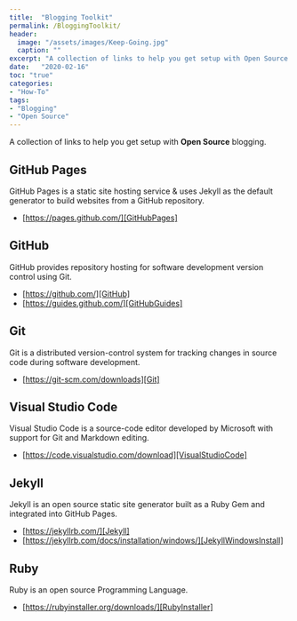 ```yaml
---
title:  "Blogging Toolkit"
permalink: /BloggingToolkit/
header:
  image: "/assets/images/Keep-Going.jpg"
  caption: ""
excerpt: "A collection of links to help you get setup with Open Source blogging."
date:   "2020-02-16"
toc: "true"
categories: 
- "How-To"
tags: 
- "Blogging"
- "Open Source"
---
```

A collection of links to help you get setup with <b>Open Source</b> blogging.

## GitHub Pages
GitHub Pages is a static site hosting service & uses Jekyll as the default generator to build websites from a GitHub repository.

* [https://pages.github.com/][GitHubPages]

## GitHub
GitHub provides repository hosting for software development version control using Git.

* [https://github.com/][GitHub]
* [https://guides.github.com/][GitHubGuides]

## Git 
Git is a distributed version-control system for tracking changes in source code during software development.

* [https://git-scm.com/downloads][Git]

## Visual Studio Code
Visual Studio Code is a source-code editor developed by Microsoft with support for Git and Markdown editing.

* [https://code.visualstudio.com/download][VisualStudioCode]

## Jekyll 
Jekyll is an open source static site generator built as a Ruby Gem and integrated into GitHub Pages.

* [https://jekyllrb.com/][Jekyll]
* [https://jekyllrb.com/docs/installation/windows/][JekyllWindowsInstall]

## Ruby 
Ruby is an open source Programming Language.

* [https://rubyinstaller.org/downloads/][RubyInstaller]

[Jekyll]:https://jekyllrb.com/
[JekyllWindowsInstall]:https://jekyllrb.com/docs/installation/windows/
[GitHubPages]:https://pages.github.com/
[GitHub]:https://github.com/
[Git]:https://git-scm.com/downloads
[GitHubGuides]:https://guides.github.com/
[VisualStudioCode]:https://code.visualstudio.com/download
[RubyInstaller]:https://rubyinstaller.org/downloads/
[MinimalMistakes]:https://mmistakes.github.io/minimal-mistakes/
[MinimalMistakesQuickStart]:https://mmistakes.github.io/minimal-mistakes/docs/quick-start-guide/